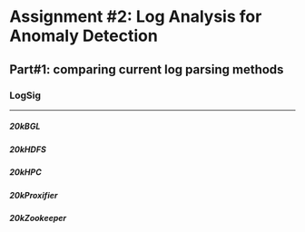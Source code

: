 # Assignment #2: Log Analysis for Anomaly Detection

## Part#1: comparing current log parsing methods

### LogSig

---

##### 20kBGL

##### 20kHDFS

##### 20kHPC

##### 20kProxifier

##### 20kZookeeper





#### 